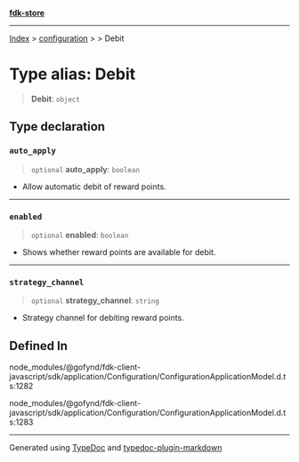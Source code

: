 [**fdk-store**](../../../README.md)
***

[Index](../../../API.md) > [configuration](../../README.md) > [<internal>](../README.md) > Debit

# Type alias: Debit

> **Debit**: `object`

## Type declaration

### `auto_apply`

> `optional` **auto\_apply**: `boolean`

- Allow automatic debit of reward points.

***

### `enabled`

> `optional` **enabled**: `boolean`

- Shows whether reward points are available for debit.

***

### `strategy_channel`

> `optional` **strategy\_channel**: `string`

- Strategy channel for debiting reward points.

## Defined In

node\_modules/@gofynd/fdk-client-javascript/sdk/application/Configuration/ConfigurationApplicationModel.d.ts:1282

node\_modules/@gofynd/fdk-client-javascript/sdk/application/Configuration/ConfigurationApplicationModel.d.ts:1283

***
Generated using [TypeDoc](https://typedoc.org/) and [typedoc-plugin-markdown](https://www.npmjs.com/package/typedoc-plugin-markdown)
